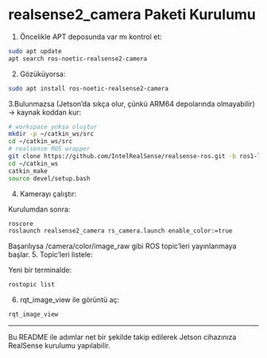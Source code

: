 # realsense2_camera Paketi Kurulumu

1. Öncelikle APT deposunda var mı kontrol et:
 ``` bash
sudo apt update
apt search ros-noetic-realsense2-camera
 ``` 
2. Gözüküyorsa:
 ``` bash
sudo apt install ros-noetic-realsense2-camera
 ``` 
3.Bulunmazsa (Jetson’da sıkça olur, çünkü ARM64 depolarında olmayabilir) → kaynak koddan kur:
 ``` bash
# workspace yoksa oluştur
mkdir -p ~/catkin_ws/src
cd ~/catkin_ws/src
# realsense ROS wrapper
git clone https://github.com/IntelRealSense/realsense-ros.git -b ros1-legacy
cd ~/catkin_ws
catkin_make
source devel/setup.bash
 ``` 
4. Kamerayı çalıştır:

Kurulumdan sonra:
 ``` bash
roscore
roslaunch realsense2_camera rs_camera.launch enable_color:=true
 ``` 

Başarılıysa /camera/color/image_raw gibi ROS topic’leri yayınlanmaya başlar.
5. Topic’leri listele:

Yeni bir terminalde:
 ``` bash
rostopic list
 ``` 

6. rqt_image_view ile görüntü aç:
``` bash
rqt_image_view
 ```

--------------------------------------------------------------------------------------------

Bu README ile adımlar net bir şekilde takip edilerek Jetson cihazınıza RealSense kurulumu yapılabilir.

